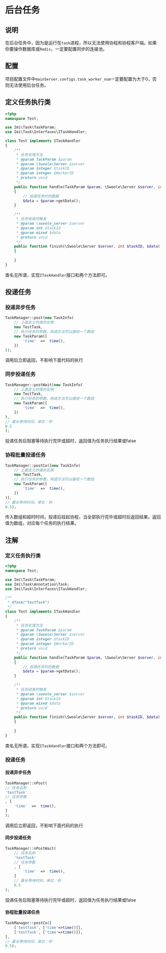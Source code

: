 # 后台任务

## 说明

在后台任务中，因为是运行在`task`进程，所以无法使用协程和协程客户端。如果你要操作数据库或`Redis`，一定要配置同步的连接池。

## 配置

项目配置文件中`mainServer.configs.task_worker_num`一定要配置为大于0，否则无法使用后台任务。

## 定义任务执行类

```php
<?php
namespace Test;

use Imi\Task\TaskParam;
use Imi\Task\Interfaces\ITaskHandler;

class Test implements ITaskHandler
{
	/**
	 * 任务处理方法
	 * @param TaskParam $param
	 * @param \Swoole\Server $server
	 * @param integer $taskID
	 * @param integer $WorkerID
	 * @return void
	 */
	public function handle(TaskParam $param, \Swoole\Server $server, int $taskID, int $WorkerID)
	{
		// 投递任务时的数据
		$data = $param->getData();
	}

	/**
	 * 任务结束时触发
	 * @param \swoole_server $server
	 * @param int $taskId
	 * @param mixed $data
	 * @return void
	 */
	public function finish(\Swoole\Server $server, int $taskID, $data)
	{
		
	}
}
```

类名无所谓，实现`ITaskHandler`接口和两个方法即可。

## 投递任务

### 投递异步任务

```php
TaskManager::post(new TaskInfo(
	// 上面定义的类的实例
	new TestTask,
	// 执行任务的参数，构造方法可以接收一个数组
	new TaskParam([
		'time'	=>	time(),
	])
));
```

调用后立即返回，不影响下面代码的执行

### 同步投递任务

```php
TaskManager::postWait(new TaskInfo(
	// 上面定义的类的实例
	new TestTask,
	// 执行任务的参数，构造方法可以接收一个数组
	new TaskParam([
		'time'	=>	time(),
	])
),
// 最长等待时间，单位：秒
0.5
);
```

投递任务后阻塞等待执行完毕或超时，返回值为任务执行结果或false

### 协程批量投递任务

```php
TaskManager::postCo([new TaskInfo(
	// 上面定义的类的实例
	new TestTask,
	// 执行任务的参数，构造方法可以接收一个数组
	new TaskParam([
		'time'	=>	time(),
	])
)],
// 最长等待时间，单位：秒
0.5);
```

传入数组和超时时间，投递后挂起协程，当全部执行完毕或超时后返回结果。返回值为数组，对应每个任务的执行结果。

## 注解

### 定义任务执行类

```php
<?php
namespace Test;

use Imi\Task\TaskParam;
use Imi\Task\Annotation\Task;
use Imi\Task\Interfaces\ITaskHandler;

/**
 * @Task("testTask")
 */
class Test implements ITaskHandler
{
	/**
	 * 任务处理方法
	 * @param TaskParam $param
	 * @param \Swoole\Server $server
	 * @param integer $taskID
	 * @param integer $WorkerID
	 * @return void
	 */
	public function handle(TaskParam $param, \Swoole\Server $server, int $taskID, int $WorkerID)
	{
		// 投递任务时的数据
		$data = $param->getData();
	}

	/**
	 * 任务结束时触发
	 * @param \swoole_server $server
	 * @param int $taskId
	 * @param mixed $data
	 * @return void
	 */
	public function finish(\Swoole\Server $server, int $taskID, $data)
	{
		
	}
}
```

类名无所谓，实现`ITaskHandler`接口和两个方法即可。

### 投递任务

#### 投递异步任务

```php
TaskManager::nPost(
// 任务名称
'testTask'
// 任务参数
, [
	'time'	=>	time(),
]
);
```

调用后立即返回，不影响下面代码的执行

#### 同步投递任务

```php
TaskManager::nPostWait(
	// 任务名称
	'testTask'
	// 任务参数
	, [
		'time'	=>	time(),
	]
	// 最长等待时间，单位：秒
	0.5
);
```

投递任务后阻塞等待执行完毕或超时，返回值为任务执行结果或false

#### 协程批量投递任务

```php
TaskManager::postCo([
	['testTask', ['time'=>time()]],
	['testTask', ['time'=>time()]],
],
// 最长等待时间，单位：秒
0.5);
```
